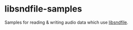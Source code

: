 # libsndfile-samples
Samples for reading &amp; writing audio data which use [libsndfile](https://github.com/libsndfile/libsndfile).
